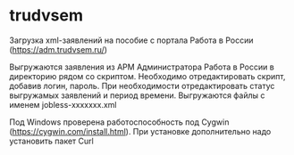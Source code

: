 # trudvsem

Загрузка xml-заявлений на пособие с портала Работа в России (https://adm.trudvsem.ru/) 

Выгружаются заявления из АРМ Администратора Работа в России в директорию рядом со скриптом.
Необходимо отредактировать скрипт, добавив логин, пароль. При необходимости отредактировать статус выгружамых заявлений и период времени. Выгружаются файлы с именем jobless-xxxxxxx.xml


Под Windows проверена работоспособность под Cygwin (https://cygwin.com/install.html). При установке дополнительно надо установить пакет Curl
